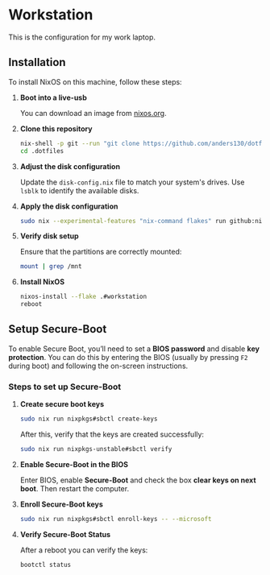 # Workstation

This is the configuration for my work laptop.

## Installation

To install NixOS on this machine, follow these steps:

1. **Boot into a live-usb**

   You can download an image from [nixos.org](https://nixos.org/download.html#nixos-usb).

2. **Clone this repository**

   ```bash
   nix-shell -p git --run "git clone https://github.com/anders130/dotfiles.git .dotfiles"
   cd .dotfiles
   ```

3. **Adjust the disk configuration**

   Update the `disk-config.nix` file to match your system's drives. Use `lsblk` to identify the available disks.

4. **Apply the disk configuration**

   ```bash
   sudo nix --experimental-features "nix-command flakes" run github:nix-community/disko -- --mode disko --flake .#workstation
   ```

5. **Verify disk setup**

   Ensure that the partitions are correctly mounted:

   ```bash
   mount | grep /mnt
   ```

6. **Install NixOS**

   ```bash
   nixos-install --flake .#workstation
   reboot
   ```

## Setup Secure-Boot

To enable Secure Boot, you’ll need to set a **BIOS password** and disable **key protection**. You can do this by entering the BIOS (usually by pressing `F2` during boot) and following the on-screen instructions.

### Steps to set up Secure-Boot

1. **Create secure boot keys**

   ```bash
   sudo nix run nixpkgs#sbctl create-keys
   ```

   After this, verify that the keys are created successfully:

   ```bash
   sudo nix run nixpkgs-unstable#sbctl verify
   ```

2. **Enable Secure-Boot in the BIOS**

   Enter BIOS, enable **Secure-Boot** and check the box **clear keys on next boot**.
   Then restart the computer.

3. **Enroll Secure-Boot keys**

   ```bash
   sudo nix run nixpkgs#sbctl enroll-keys -- --microsoft
   ```

4. **Verify Secure-Boot Status**

   After a reboot you can verify the keys:

   ```bash
   bootctl status
   ```
